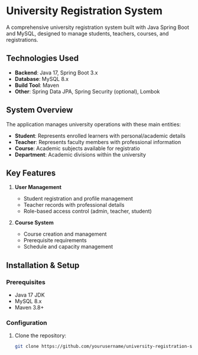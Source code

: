 # University Registration System

A comprehensive university registration system built with Java Spring Boot and MySQL, designed to manage students, teachers, courses, and registrations.

## Technologies Used

- **Backend**: Java 17, Spring Boot 3.x
- **Database**: MySQL 8.x
- **Build Tool**: Maven
- **Other**: Spring Data JPA, Spring Security (optional), Lombok

## System Overview

The application manages university operations with these main entities:

- **Student**: Represents enrolled learners with personal/academic details
- **Teacher**: Represents faculty members with professional information  
- **Course**: Academic subjects available for registratio
- **Department**: Academic divisions within the university

## Key Features

1. **User Management**
   - Student registration and profile management
   - Teacher records with professional details
   - Role-based access control (admin, teacher, student)

2. **Course System**
   - Course creation and management
   - Prerequisite requirements
   - Schedule and capacity management


## Installation & Setup

### Prerequisites
- Java 17 JDK
- MySQL 8.x
- Maven 3.8+

### Configuration

1. Clone the repository:
   ```bash
   git clone https://github.com/yourusername/university-registration-system.git
